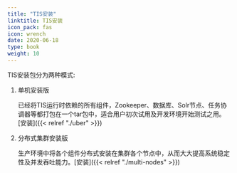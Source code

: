 ```yaml
---
title: "TIS安装"
linktitle: TIS安装
icon_pack: fas
icon: wrench
date: 2020-06-18
type: book
weight: 10
---
```


TIS安装包分为两种模式:

1. 单机安装版
   
   已经将TIS运行时依赖的所有组件，Zookeeper、数据库、Solr节点、任务协调器等都打包在一个tar包中，适合用户初次试用及开发环境开始测试之用。[安装]({{< relref "./uber" >}})
   
2. 分布式集群安装版
   
   生产环境中将各个组件分布式安装在集群各个节点中，从而大大提高系统稳定性及并发吞吐能力。[安装]({{< relref "./multi-nodes" >}})

 
